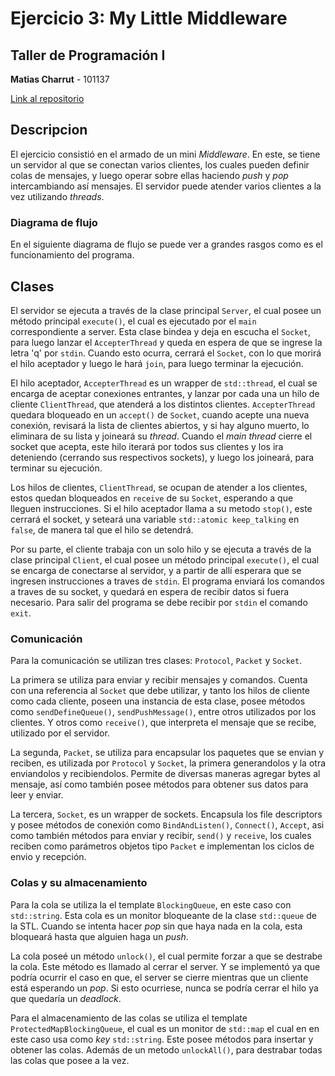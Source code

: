 # Ejercicio 3: My Little Middleware
## Taller de Programación I

**Matias Charrut** - 101137

[Link al repositorio](https://github.com/mati1297/tp3_taller1)

## Descripcion

El ejercicio consistió en el armado de un mini *Middleware*. En este, se tiene un servidor al que se conectan varios clientes, los cuales pueden definir colas de mensajes, y luego operar sobre ellas haciendo *push* y *pop* intercambiando así mensajes. El servidor puede atender varios clientes a la vez utilizando *threads*. 

### Diagrama de flujo

En el siguiente diagrama de flujo se puede ver a grandes rasgos como es el funcionamiento del programa.


## Clases

El servidor se ejecuta a través de la clase principal ```Server```, el cual posee un método principal ```execute()```, el cual es ejecutado por el ```main``` correspondiente a server. Esta clase bindea y deja en escucha el ```Socket```, para luego lanzar el ```AccepterThread``` y queda en espera de que se ingrese la letra 'q' por ```stdin```. Cuando esto ocurra, cerrará el ```Socket```, con lo que morirá el hilo aceptador y luego le hará ```join```, para luego terminar la ejecución.

El hilo aceptador, ```AccepterThread``` es un wrapper de ```std::thread```, el cual se encarga de aceptar conexiones entrantes, y lanzar por cada una un hilo de cliente ```ClientThread```, que atenderá a los distintos clientes. ```AccepterThread``` quedara bloqueado en un ```accept()``` de ```Socket```, cuando acepte una nueva conexión, revisará la lista de clientes abiertos, y si hay alguno muerto, lo eliminara de su lista y joineará su *thread*. Cuando el *main thread* cierre el socket que acepta, este hilo iterará por todos sus clientes y los ira deteniendo (cerrando sus respectivos sockets), y luego los joineará, para terminar su ejecución.

Los hilos de clientes, ```ClientThread```, se ocupan de atender a los clientes, estos quedan bloqueados en ```receive``` de su ```Socket```, esperando a que lleguen instrucciones. Si el hilo aceptador llama a su metodo ```stop()```, este cerrará el socket, y seteará una variable ```std::atomic keep_talking``` en ```false```, de manera tal que el hilo se detendrá.

Por su parte, el cliente trabaja con un solo hilo y se ejecuta a través de la clase principal ```Client```, el cual posee un método principal ```execute()```, el cual se encarga de conectarse al servidor, y a partir de allí esperara que se ingresen instrucciones a traves de ```stdin```. El programa enviará los comandos a traves de su socket, y quedará en espera de recibir datos si fuera necesario. Para salir del programa se debe recibir por ```stdin``` el comando ```exit```.

### Comunicación

Para la comunicación se utilizan tres clases: ```Protocol```, ```Packet``` y ```Socket```.

La primera se utiliza para enviar y recibir mensajes y comandos. Cuenta con una referencia al ```Socket``` que debe utilizar, y tanto los hilos de cliente como cada cliente, poseen una instancia de esta clase, posee métodos como ```sendDefineQueue()```, ```sendPushMessage()```, entre otros utilizados por los clientes. Y otros como ```receive()```, que interpreta el mensaje que se recibe, utilizado por el servidor.

La segunda, ```Packet```, se utiliza para encapsular los paquetes que se envian y reciben, es utilizada por ```Protocol``` y ```Socket```, la primera generandolos y la otra enviandolos y recibiendolos. Permite de diversas maneras agregar bytes al mensaje, así como también posee métodos para obtener sus datos para leer y enviar.

La tercera, ```Socket```, es un wrapper de sockets. Encapsula los file descriptors y posee métodos de conexión como ```BindAndListen()```, ```Connect()```, ```Accept```, asi como también métodos para enviar y recibir, ```send()``` y ```receive```, los cuales reciben como parámetros objetos tipo ```Packet``` e implementan los ciclos de envio y recepción.

### Colas y su almacenamiento

Para la cola se utiliza la el template ```BlockingQueue```, en este caso con ```std::string```. Esta cola es un monitor bloqueante de la clase ```std::queue``` de la STL. Cuando se intenta hacer *pop* sin que haya nada en la cola, esta bloqueará hasta que alguien haga un *push*. 

La cola poseé un método ```unlock()```, el cual permite forzar a que se destrabe la cola. Este método es llamado al cerrar el server. Y se implementó ya que podría ocurrir el caso en que, el server se cierre mientras que un cliente está esperando un *pop*. Si esto ocurriese, nunca se podría cerrar el hilo ya que quedaría un *deadlock*.

Para el almacenamiento de las colas se utiliza el template ```ProtectedMapBlockingQueue```, el cual es un monitor de ```std::map``` el cual en en este caso usa como *key* ```std::string```. Este posee métodos para insertar y obtener las colas. Además de un metodo ```unlockAll()```, para destrabar todas las colas que posee a la vez.
